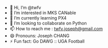 - 👋 Hi, I’m @twfv
- 👀 I’m interested in MKS CANable 
- 🌱 I’m currently learning PX4
- 💞️ I’m looking to collaborate on Python
- 📫 How to reach me : twfv.joseph@gmail.com
- 😄 Pronouns: Joseph CHANG
- ⚡ Fun fact: Go DAWG :: UGA Football

<!---
twfv/twfv is a ✨ special ✨ repository because its `README.md` (this file) appears on your GitHub profile.
You can click the Preview link to take a look at your changes.
--->
